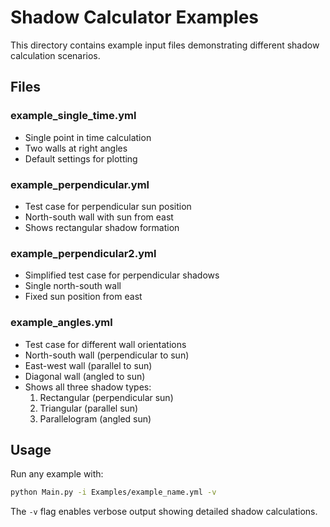 # Shadow Calculator Examples

This directory contains example input files demonstrating different shadow calculation scenarios.

## Files

### example_single_time.yml
- Single point in time calculation
- Two walls at right angles
- Default settings for plotting

### example_perpendicular.yml
- Test case for perpendicular sun position
- North-south wall with sun from east
- Shows rectangular shadow formation

### example_perpendicular2.yml
- Simplified test case for perpendicular shadows
- Single north-south wall
- Fixed sun position from east

### example_angles.yml
- Test case for different wall orientations
- North-south wall (perpendicular to sun)
- East-west wall (parallel to sun)
- Diagonal wall (angled to sun)
- Shows all three shadow types:
  1. Rectangular (perpendicular sun)
  2. Triangular (parallel sun)
  3. Parallelogram (angled sun)

## Usage

Run any example with:
```bash
python Main.py -i Examples/example_name.yml -v
```

The `-v` flag enables verbose output showing detailed shadow calculations.
